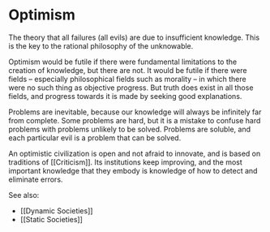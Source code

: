 # Optimism

The theory that all failures (all evils) are due to insufficient knowledge. 
This is the key to the rational philosophy of the unknowable.

Optimism would be futile if there were fundamental limitations to the creation of knowledge, but there are not. It would be futile if there were fields – especially philosophical fields such as morality – in which there were no such thing as objective progress. But truth does exist in all those fields, and progress towards it is made by seeking good explanations.

Problems are inevitable, because our knowledge will always be infinitely far from complete. Some problems are hard, but it is a mistake to confuse hard problems with problems unlikely to be solved. Problems are soluble, and each particular evil is a problem that can be solved. 

An optimistic civilization is open and not afraid to innovate, and is based on traditions of [[Criticism]]. Its institutions keep improving, and the most important knowledge that they embody is knowledge of how to detect and eliminate errors. 

See also:
- [[Dynamic Societies]]
- [[Static Societies]]
